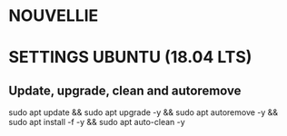###### ######
# NOUVELLIE
###### ######

# SETTINGS UBUNTU (18.04 LTS)

## Update, upgrade, clean and autoremove ##
sudo apt update && sudo apt upgrade -y && sudo apt autoremove -y && sudo apt install -f -y && sudo apt auto-clean -y